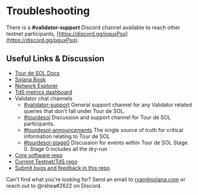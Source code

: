 # Troubleshooting

There is a **\#validator-support** Discord channel available to reach other testnet participants, [https://discord.gg/pquxPsq](https://discord.gg/pquxPsq).

## Useful Links & Discussion
* [Tour de SOL Docs](https://docs.solana.com/tour-de-sol)
* [Solana Book](https://docs.solana.com/book/)
* [Network Explorer](http://explorer.solana.com/)
* [TdS metrics dashboard](https://metrics.solana.com:3000/d/testnet-edge/testnet-monitor-edge?refresh=1m&from=now-15m&to=now&var-testnet=tds&orgId=2&var-datasource=TdS%20Metrics%20%28read-only%29)
* Validator chat channels
  * [\#validator-support](https://discord.gg/rZsenD) General support channel for any Validator related queries that don’t fall under Tour de SOL.
  * [\#tourdesol](https://discord.gg/BdujK2) Discussion and support channel for Tour de SOL participants.
  * [\#tourdesol-announcements](https://discord.gg/Q5TxEC) The single source of truth for critical information relating to Tour de SOL
  * [\#tourdesol-stage0](https://discord.gg/Xf8tES) Discussion for events within Tour de SOL Stage 0. Stage 0 includes all the dry-run
* [Core software repo](https://github.com/solana-labs/solana)
* [Current Testnet/TdS repo](https://github.com/solana-labs/tour-de-sol)
* [Submit bugs and feedback in this repo](https://github.com/solana-labs/tour-de-sol/issues)

Can't find what you're looking for? Send an email to ryan@solana.com or reach out to @rshea\#2622 on Discord.